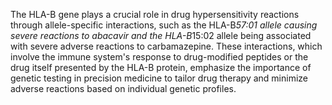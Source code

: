 The HLA-B gene plays a crucial role in drug hypersensitivity reactions through allele-specific interactions, such as the HLA-B*57:01 allele causing severe reactions to abacavir and the HLA-B*15:02 allele being associated with severe adverse reactions to carbamazepine. These interactions, which involve the immune system's response to drug-modified peptides or the drug itself presented by the HLA-B protein, emphasize the importance of genetic testing in precision medicine to tailor drug therapy and minimize adverse reactions based on individual genetic profiles.